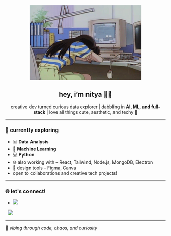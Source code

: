<p align="center">
  <img src="https://github.com/nityasrik/nityasrik/blob/main/download.gif?raw=true" alt="cute banner" width="70%">
</p>

<h2 align="center">hey, i’m nitya 🧠✨</h2>

<p align="center">
creative dev turned curious data explorer | dabbling in <strong>AI, ML, and full-stack</strong> | love all things cute, aesthetic, and techy 🌸  
</p>

---

### 🔬 currently exploring
- 📊 **Data Analysis** 
- 🤖 **Machine Learning**  
- 💻 **Python** 
- 🌐 also working with – React, Tailwind, Node.js, MongoDB, Electron  
- 🎨 design tools – Figma, Canva  
- open to collaborations and creative tech projects!

--- 

### 🌐 let's connect!
- <a href="https://github.com/nityasrik">
  <img src="https://img.shields.io/badge/GitHub-181717?style=flat&logo=github&logoColor=white" />
</a>
&nbsp;
<a href="https://www.linkedin.com/in/nityasrikanukolanu" target="_blank">
  <img src="https://cdn.jsdelivr.net/gh/devicons/devicon/icons/linkedin/linkedin-original.svg" width="30" />
</a>

---

🧃 *vibing through code, chaos, and curiosity*


